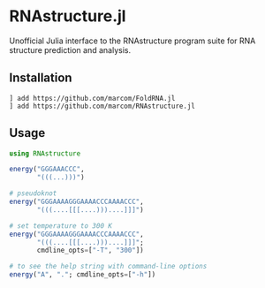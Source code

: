 # RNAstructure.jl

Unofficial Julia interface to the RNAstructure program suite for RNA
structure prediction and analysis.

## Installation

```
] add https://github.com/marcom/FoldRNA.jl
] add https://github.com/marcom/RNAstructure.jl
```

## Usage

```julia
using RNAstructure

energy("GGGAAACCC",
       "(((...)))")

# pseudoknot
energy("GGGAAAAGGGAAAACCCAAAACCC",
       "(((....[[[....)))....]]]")

# set temperature to 300 K
energy("GGGAAAAGGGAAAACCCAAAACCC",
       "(((....[[[....)))....]]]";
       cmdline_opts=["-T", "300"])

# to see the help string with command-line options
energy("A", "."; cmdline_opts=["-h"])
```